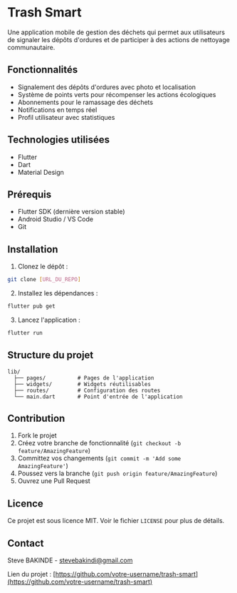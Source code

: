 # Trash Smart

Une application mobile de gestion des déchets qui permet aux utilisateurs de signaler les dépôts d'ordures et de participer à des actions de nettoyage communautaire.

## Fonctionnalités

- Signalement des dépôts d'ordures avec photo et localisation
- Système de points verts pour récompenser les actions écologiques
- Abonnements pour le ramassage des déchets
- Notifications en temps réel
- Profil utilisateur avec statistiques

## Technologies utilisées

- Flutter
- Dart
- Material Design

## Prérequis

- Flutter SDK (dernière version stable)
- Android Studio / VS Code
- Git

## Installation

1. Clonez le dépôt :
```bash
git clone [URL_DU_REPO]
```

2. Installez les dépendances :
```bash
flutter pub get
```

3. Lancez l'application :
```bash
flutter run
```

## Structure du projet

```
lib/
  ├── pages/          # Pages de l'application
  ├── widgets/        # Widgets réutilisables
  ├── routes/         # Configuration des routes
  └── main.dart       # Point d'entrée de l'application
```

## Contribution

1. Fork le projet
2. Créez votre branche de fonctionnalité (`git checkout -b feature/AmazingFeature`)
3. Committez vos changements (`git commit -m 'Add some AmazingFeature'`)
4. Poussez vers la branche (`git push origin feature/AmazingFeature`)
5. Ouvrez une Pull Request

## Licence

Ce projet est sous licence MIT. Voir le fichier `LICENSE` pour plus de détails.

## Contact

Steve BAKINDE - stevebakindi@gmail.com

Lien du projet : [https://github.com/votre-username/trash-smart](https://github.com/votre-username/trash-smart)
